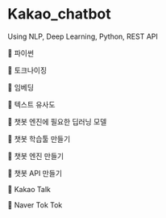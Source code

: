 # Kakao_chatbot

Using NLP, Deep Learning, Python, REST API 

📖 파이썬

📖 토크나이징

📖 임베딩

📖 텍스트 유사도

📖 챗봇 엔진에 필요한 딥러닝 모델

📖 챗봇 학습툴 만들기

📖 챗봇 엔진 만들기

📖 챗봇 API 만들기

📖 Kakao Talk

📖 Naver Tok Tok
